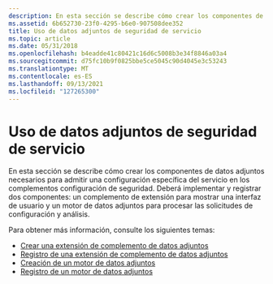 ```yaml
---
description: En esta sección se describe cómo crear los componentes de datos adjuntos necesarios para admitir una configuración específica del servicio en los complementos configuración de seguridad.
ms.assetid: 6b652730-23f0-4295-b6e0-907508dee352
title: Uso de datos adjuntos de seguridad de servicio
ms.topic: article
ms.date: 05/31/2018
ms.openlocfilehash: b4eadde41c80421c16d6c5008b3e34f8846a03a4
ms.sourcegitcommit: d75fc10b9f0825bbe5ce5045c90d4045e3c53243
ms.translationtype: MT
ms.contentlocale: es-ES
ms.lasthandoff: 09/13/2021
ms.locfileid: "127265300"
---
```

# <a name="using-service-security-attachments"></a>Uso de datos adjuntos de seguridad de servicio

En esta sección se describe cómo crear los componentes de datos adjuntos necesarios para admitir una configuración específica del servicio en los complementos configuración de seguridad. Deberá implementar y registrar dos componentes: un complemento de extensión para mostrar una interfaz de usuario y un motor de datos adjuntos para procesar las solicitudes de configuración y análisis.

Para obtener más información, consulte los siguientes temas:

-   [Crear una extensión de complemento de datos adjuntos](creating-an-attachment-snap-in-extension.md)
-   [Registro de una extensión de complemento de datos adjuntos](registering-an-attachment-snap-in-extension.md)
-   [Creación de un motor de datos adjuntos](creating-an-attachment-engine.md)
-   [Registro de un motor de datos adjuntos](registering-an-attachment-engine.md)

 

 



